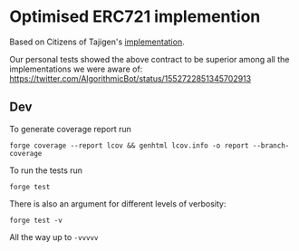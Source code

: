 # Optimised ERC721 implemention

Based on Citizens of Tajigen's [implementation](https://mirror.xyz/tajigen.eth/fraoPkDEYf1U5yOmke3SdFny5EnA6fZwiupaWMX3Yeg).

Our personal tests showed the above contract to be superior among all the implementations we were aware of:
https://twitter.com/AlgorithmicBot/status/1552722851345702913

## Dev

To generate coverage report run

`forge coverage --report lcov && genhtml lcov.info -o report --branch-coverage`

To run the tests run

`forge test`

There is also an argument for different levels of verbosity:

`forge test -v`

All the way up to `-vvvvv`
